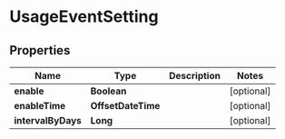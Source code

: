 

# UsageEventSetting


## Properties

Name | Type | Description | Notes
------------ | ------------- | ------------- | -------------
**enable** | **Boolean** |  |  [optional]
**enableTime** | **OffsetDateTime** |  |  [optional]
**intervalByDays** | **Long** |  |  [optional]



